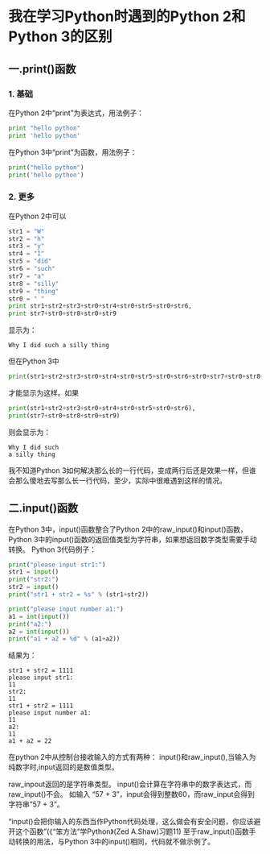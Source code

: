 # 我在学习Python时遇到的Python 2和Python 3的区别

## 一.print()函数


### 1. 基础

在Python 2中“print”为表达式，用法例子：

```python
print "hello python"
print 'hello python'
```

在Python 3中“print”为函数，用法例子：

```python
print("hello python")
print('hello python')
```

### 2. 更多

在Python 2中可以
```python
str1 = "W"
str2 = "h"
str3 = "y"
str4 = "I"
str5 = "did"
str6 = "such"
str7 = "a"
str8 = "silly"
str9 = "thing"
str0 = " "
print str1+str2+str3+str0+str4+str0+str5+str0+str6,
print str7+str0+str8+str0+str9
```

显示为：

```
Why I did such a silly thing
```

但在Python 3中

```python
print(str1+str2+str3+str0+str4+str0+str5+str0+str6+str0+str7+str0+str8+str0+str9)
```

才能显示为这样。如果

```python
print(str1+str2+str3+str0+str4+str0+str5+str0+str6),
print(str7+str0+str8+str0+str9)
```

则会显示为：

```
Why I did such
a silly thing
```

我不知道Python 3如何解决那么长的一行代码，变成两行后还是效果一样，但谁会那么傻地去写那么长一行代码，至少，实际中很难遇到这样的情况。

## 二.input()函数


在Python 3中，input()函数整合了Python 2中的raw_input()和input()函数，Python 3中的input()函数的返回值类型为字符串，如果想返回数字类型需要手动转换。
Python 3代码例子：

```python
print("please input str1:")
str1 = input()
print("str2:")
str2 = input()
print("str1 + str2 = %s" % (str1+str2))

print("please input number a1:")
a1 = int(input())
print("a2:")
a2 = int(input())
print("a1 + a2 = %d" % (a1+a2))
```

结果为：

```
str1 + str2 = 1111
please input str1:
11
str2:
11
str1 + str2 = 1111
please input number a1:
11
a2:
11
a1 + a2 = 22
```

在python 2中从控制台接收输入的方式有两种：
input()和raw_input(),当输入为纯数字时,input返回的是数值类型。

raw_inpout返回的是字符串类型。
input()会计算在字符串中的数字表达式，而raw_input()不会。
如输入 “57 + 3”，input会得到整数60，而raw_input会得到字符串”57 + 3”。

“input()会把你输入的东西当作Python代码处理，这么做会有安全问题，你应该避开这个函数”(《“笨方法”学Python》(Zed A.Shaw)习题11)
至于raw_input()函数手动转换的用法，与Python 3中的input()相同，代码就不做示例了。